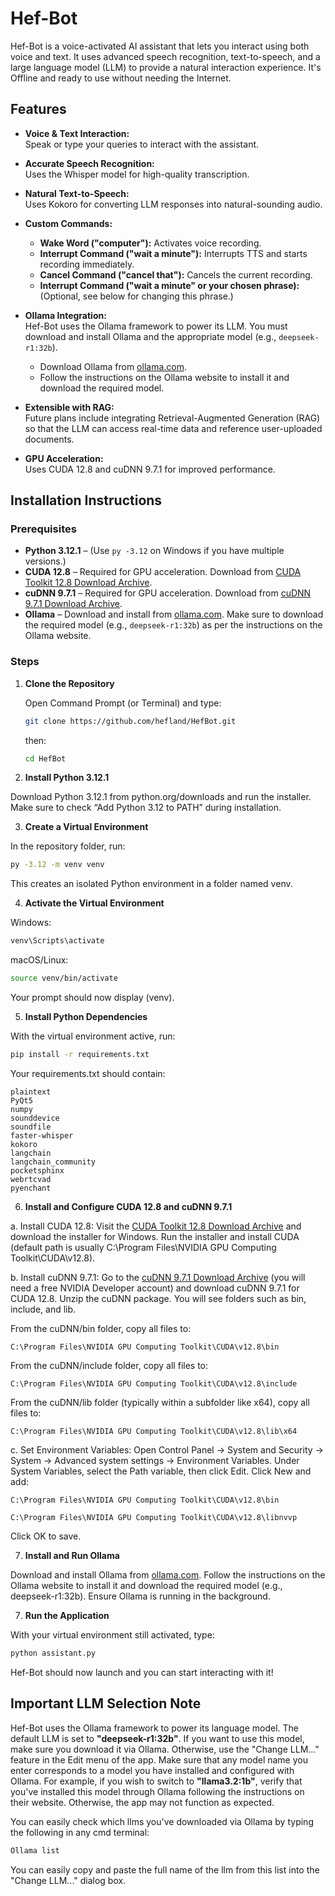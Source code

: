 # Hef-Bot

Hef-Bot is a voice-activated AI assistant that lets you interact using both voice and text. It uses advanced speech recognition, text-to-speech, and a large language model (LLM) to provide a natural interaction experience. It's Offline and ready to use without needing the Internet.

## Features

- **Voice & Text Interaction:**  
  Speak or type your queries to interact with the assistant.
  
- **Accurate Speech Recognition:**  
  Uses the Whisper model for high-quality transcription.

- **Natural Text-to-Speech:**  
  Uses Kokoro for converting LLM responses into natural-sounding audio.

- **Custom Commands:**  
  - **Wake Word ("computer"):** Activates voice recording.  
  - **Interrupt Command ("wait a minute"):** Interrupts TTS and starts recording immediately.  
  - **Cancel Command ("cancel that"):** Cancels the current recording.  
  - **Interrupt Command ("wait a minute" or your chosen phrase):** (Optional, see below for changing this phrase.)

- **Ollama Integration:**  
  Hef-Bot uses the Ollama framework to power its LLM. You must download and install Ollama and the appropriate model (e.g., `deepseek-r1:32b`).  
  - Download Ollama from [ollama.com](https://ollama.com).  
  - Follow the instructions on the Ollama website to install it and download the required model.

- **Extensible with RAG:**  
  Future plans include integrating Retrieval-Augmented Generation (RAG) so that the LLM can access real-time data and reference user-uploaded documents.

- **GPU Acceleration:**  
  Uses CUDA 12.8 and cuDNN 9.7.1 for improved performance.

## Installation Instructions

### Prerequisites

- **Python 3.12.1** – (Use `py -3.12` on Windows if you have multiple versions.)
- **CUDA 12.8** – Required for GPU acceleration. Download from [CUDA Toolkit 12.8 Download Archive](https://developer.nvidia.com/cuda-12-8-0-download-archive).
- **cuDNN 9.7.1** – Required for GPU acceleration. Download from [cuDNN 9.7.1 Download Archive](https://developer.nvidia.com/cudnn-9-7-1-download-archive).
- **Ollama** – Download and install from [ollama.com](https://ollama.com). Make sure to download the required model (e.g., `deepseek-r1:32b`) as per the instructions on the Ollama website.

### Steps

1. **Clone the Repository**

   Open Command Prompt (or Terminal) and type:

   ```bash
   git clone https://github.com/hefland/HefBot.git
   ```
   then:

   ```bash
   cd HefBot
   ```
2. **Install Python 3.12.1**

Download Python 3.12.1 from python.org/downloads and run the installer. Make sure to check “Add Python 3.12 to PATH” during installation.

3. **Create a Virtual Environment**

In the repository folder, run:

```bash
py -3.12 -m venv venv
```
This creates an isolated Python environment in a folder named venv.

4. **Activate the Virtual Environment**

Windows:

```bash
venv\Scripts\activate
```

macOS/Linux:

```bash
source venv/bin/activate
```

Your prompt should now display (venv).

5. **Install Python Dependencies**

With the virtual environment active, run:

```bash
pip install -r requirements.txt
```
Your requirements.txt should contain:
```
plaintext
PyQt5
numpy
sounddevice
soundfile
faster-whisper
kokoro
langchain
langchain_community
pocketsphinx
webrtcvad
pyenchant
```

6. **Install and Configure CUDA 12.8 and cuDNN 9.7.1**

a. Install CUDA 12.8: Visit the [CUDA Toolkit 12.8 Download Archive](https://developer.nvidia.com/cuda-12-8-0-download-archive) and download the installer for Windows. Run the installer and install CUDA (default path is usually C:\Program Files\NVIDIA GPU Computing Toolkit\CUDA\v12.8).

b. Install cuDNN 9.7.1: Go to the [cuDNN 9.7.1 Download Archive](https://developer.nvidia.com/cudnn-9-7-1-download-archive) (you will need a free NVIDIA Developer account) and download cuDNN 9.7.1 for CUDA 12.8. Unzip the cuDNN package. You will see folders such as bin, include, and lib.

From the cuDNN/bin folder, copy all files to:

```
C:\Program Files\NVIDIA GPU Computing Toolkit\CUDA\v12.8\bin
```

From the cuDNN/include folder, copy all files to:

```
C:\Program Files\NVIDIA GPU Computing Toolkit\CUDA\v12.8\include
```

From the cuDNN/lib folder (typically within a subfolder like x64), copy all files to:

```
C:\Program Files\NVIDIA GPU Computing Toolkit\CUDA\v12.8\lib\x64
```

c. Set Environment Variables:
Open Control Panel → System and Security → System → Advanced system settings → Environment Variables. Under System Variables, select the Path variable, then click Edit. Click New and add:

```
C:\Program Files\NVIDIA GPU Computing Toolkit\CUDA\v12.8\bin
```
```
C:\Program Files\NVIDIA GPU Computing Toolkit\CUDA\v12.8\libnvvp
```

Click OK to save.

7. **Install and Run Ollama**

Download and install Ollama from [ollama.com](https://ollama.com). Follow the instructions on the Ollama website to install it and download the required model (e.g., deepseek-r1:32b). Ensure Ollama is running in the background.

7. **Run the Application**

With your virtual environment still activated, type:

```bash
python assistant.py
```

Hef-Bot should now launch and you can start interacting with it!

## Important LLM Selection Note

Hef-Bot uses the Ollama framework to power its language model. The default LLM is set to **"deepseek-r1:32b"**. If you want to use this model, make sure you download it via Ollama. Otherwise, use the "Change LLM..." feature in the Edit menu of the app. Make sure that any model name you enter corresponds to a model you have installed and configured with Ollama. For example, if you wish to switch to **"llama3.2:1b"**, verify that you've installed this model through Ollama following the instructions on their website. Otherwise, the app may not function as expected. 

You can easily check which llms you've downloaded via Ollama by typing the following in any cmd terminal:
```bash
Ollama list
```
You can easily copy and paste the full name of the llm from this list into the "Change LLM..." dialog box.
